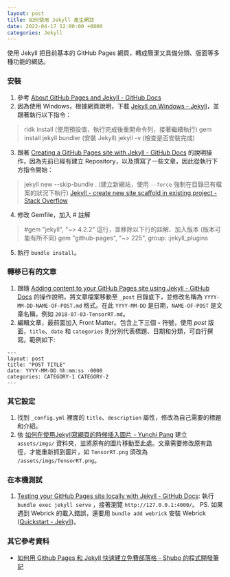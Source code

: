 ```yaml
---
layout: post
title: 如何使用 Jekyll 產生網誌
date: 2022-04-17 12:00:00 +0800
categories: Jekyll
---
```


使用 Jekyll 把目前基本的 GitHub Pages 網頁，轉成簡潔又具備分類、版面等多種功能的網誌。

### 安裝

1. 參考 [About GitHub Pages and Jekyll - GitHub Docs](https://docs.github.com/en/pages/setting-up-a-github-pages-site-with-jekyll/about-github-pages-and-jekyll)
2. 因為使用 Windows，根據網頁說明，下載 [Jekyll on Windows - Jekyll](https://jekyllrb.com/docs/installation/windows/)，並跟著執行以下指令：
> ridk install (使用預設值，執行完成後重開命令列，接著繼續執行)
> gem install jekyll bundler (安裝 Jekyll)
> jekyll -v (檢查是否安裝完成)
3. 跟著 [Creating a GitHub Pages site with Jekyll - GitHub Docs](https://docs.github.com/en/pages/setting-up-a-github-pages-site-with-jekyll/creating-a-github-pages-site-with-jekyll) 的說明操作，因為先前已經有建立 Repository，以及撰寫了一些文章，因此從執行下方指令開始：
> jekyll new --skip-bundle . (建立新網站，使用 `--force` 強制在目錄已有檔案的狀況下執行) [Jekyll - create new site scaffold in existing project - Stack Overflow](https://stackoverflow.com/questions/31634304/jekyll-create-new-site-scaffold-in-existing-project)
4. 修改 Gemfile，加入 # 註解 
> #gem "jekyll", "~> 4.2.2"
這行，並移除以下行的註解、加入版本 (版本可能有所不同)
> gem "github-pages", "~> 225", group: :jekyll_plugins 
5. 執行 `bundle install`。

### 轉移已有的文章

1. 跟隨 [Adding content to your GitHub Pages site using Jekyll - GitHub Docs](https://docs.github.com/en/pages/setting-up-a-github-pages-site-with-jekyll/adding-content-to-your-github-pages-site-using-jekyll) 的操作說明，將文章檔案移動至 `_post` 目錄底下，並修改名稱為 `YYYY-MM-DD-NAME-OF-POST.md` 格式。在此 `YYYY-MM-DD` 是日期，`NAME-OF-POST` 是文章名稱，例如 `2018-07-03-TensorRT.md`。
2. 編輯文章，最前面加入 Front Matter。包含上下三個 **-** 符號，使用 *post* 版面，`title`、`date` 和 `categories` 則分別代表標題、日期和分類，可自行撰寫。範例如下:
```
---
layout: post
title: "POST TITLE"
date: YYYY-MM-DD hh:mm:ss -0000
categories: CATEGORY-1 CATEGORY-2
---
```

### 其它設定

1. 找到 `_config.yml` 裡面的 `title`、`description` 屬性，修改為自己需要的標題和介紹。
2. 依 [如何在使用Jekyll寫網頁的時候插入圖片 - Yunchi Pang](https://yunchipang.github.io/how-to-insert-images-in-posts.html) 建立 `assets/imgs/` 資料夾，並將原有的圖片移動至此處。文章需要修改原有路徑，才能重新抓到圖片，如 `TensorRT.png`  須改為 `/assets/imgs/TensorRT.png`。

### 在本機測試

1. [Testing your GitHub Pages site locally with Jekyll - GitHub Docs](https://docs.github.com/en/pages/setting-up-a-github-pages-site-with-jekyll/testing-your-github-pages-site-locally-with-jekyll): 執行 `bundle exec jekyll serve` ，接著瀏覽 `http://127.0.0.1:4000/`。
PS. 如果遇到 Webrick 的載入錯誤，還要用 `bundle add webrick` 安裝 Webrick ([Quickstart - Jekyll](https://jekyllrb.com/docs/))。

### 其它參考資料

- [如何用 Github Pages 和 Jekyll 快速建立免費部落格 - Shubo 的程式開發筆記](https://shubo.io/jekyll-github-page-blog/)